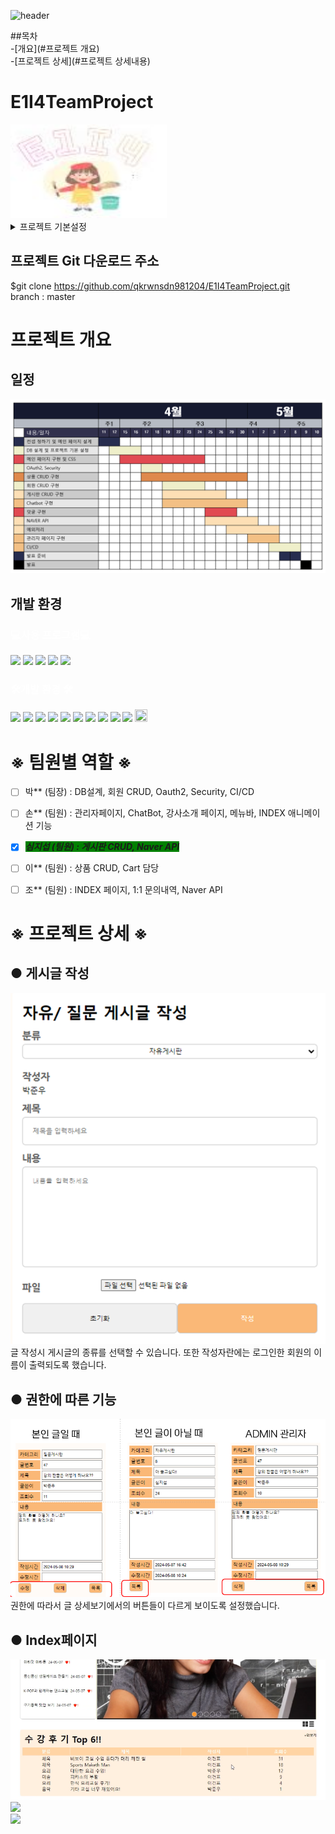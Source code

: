![header](https://capsule-render.vercel.app/api?type=wave&color=auto&height=100&section=header&text=E1I4의%20팀프로젝트&fontSize=50)

##목차<br>
-[개요](#프로젝트 개요)<br>
-[프로젝트 상세](#프로젝트 상세내용)<br>

# E1I4TeamProject
<img src="src/main/resources/static/images/readme/mainlogo.png" alt="도구 모양" width="250" height="150">

<details>
<summary>프로젝트 기본설정</summary>
프로젝트명 : E1i4TeamProject

프로그래밍 언어 : JAVA

프레임워크 : Springboot 2.7.11

라이브러리 DI : Spring WEB(MVC), Thymeleaf, Spring Data JPA, Lombok, SpringSecurity5 
               , websocket, validation, OAuth2, security  

데이터베이스 : MySql8

ORM : Spring Data JPA (JAVA(SQL))

개발툴 : IntelliJ

템플릿 엔진 : Thymeleaf (HTML + Data)

빌드 : Gradle

설정 : application.yml, application-oauth2.yml

</details>

## 프로젝트 Git 다운로드 주소
$git clone https://github.com/qkrwnsdn981204/E1I4TeamProject.git  
branch : master

# 프로젝트 개요
## 일정
<img src="src/main/resources/static/images/readme/img.png"/> <br>


## 개발 환경
### <span style="color: white;">💻사용 프로그램💻</span> <br>
<img src="https://img.shields.io/badge/notion-white?style=flat-square&logo=notion&logoColor=gray"/>
<img src="https://img.shields.io/badge/mysql-2E64FE?style=flat-square&logo=mysql&logoColor=white"/>
<img src="https://img.shields.io/badge/visualstudiocode-81BEF7?style=flat-square&logo=visualstudiocode&logoColor=blue"/>
<img src="https://img.shields.io/badge/intellijidea-navy?style=flat-square&logo=intellijidea&logoColor=white"/>
<img src="https://img.shields.io/badge/github-black?style=-square&logo=github&logoColor=white"/>

### <span style="color: white;">🛠개발 환경 🛠</span> <br>
<img src="https://img.shields.io/badge/html5-green?style=flat-square&logo=html5&logoColor=white"/>
<img src="https://img.shields.io/badge/css3-blue?style=flat-square&logo=css3&logoColor=white"/>
<img src="https://img.shields.io/badge/auth0-ccc?style=flat-square&logo=auth0&logoColor=white"/>
<img src="https://img.shields.io/badge/chatbot-orange?style=flat-square&logo=chatbot&logoColor=white"/>
<img src="https://img.shields.io/badge/javascript-yellow?style=flat-square&logo=javascript&logoColor=white"/>
<img src="https://img.shields.io/badge/jquery-light?style=flat-square&logo=jquery&logoColor=white"/>
<img src="https://img.shields.io/badge/json-purple?style=flat-square&logo=json&logoColor=white"/>
<img src="https://img.shields.io/badge/openapiinitiative-FA5858?style=flat-square&logo=openapiinitiative&logoColor=white"/>
<img src="https://img.shields.io/badge/thymeleaf-0B610B?style=flat-square&logo=thymeleaf&logoColor=white"/>
<img src="https://img.shields.io/badge/spring-0B610B?style=flat-square&logo=spring&logoColor=white"/>
<img src="src/main/resources/static/images/readme/oAuth2.png" width="20" height="20"/> <br>

# ※ 팀원별 역할 ※
- [ ] 박** (팀장) : DB설계, 회원 CRUD, Oauth2, Security, CI/CD
- [ ] 손** (팀원) : 관리자페이지, ChatBot, 강사소개 페이지, 메뉴바, INDEX 애니메이션 기능
- [x] <span style='background-color:green'>_**심지섭 (팀원) : 게시판 CRUD, Naver API**_</sapn>
- [ ] 이** (팀원) : 상품 CRUD, Cart 담당
- [ ] 조** (팀원) : INDEX 페이지, 1:1 문의내역, Naver API



# ※ 프로젝트 상세 ※
## ● 게시글 작성
<img src="src/main/resources/static/images/readme/img_1.png" /> <br>
글 작성시 게시글의 종류를 선택할 수 있습니다. 또한 작성자란에는 로그인한 회원의 이름이 출력되도록 했습니다.

##  ● 권한에 따른 기능
<img src="src/main/resources/static/images/readme/img_2.png" /> <br>
권한에 따라서 글 상세보기에서의 버튼들이 다르게 보이도록 설정했습니다.

## ● Index페이지
<img src="src/main/resources/static/images/readme/img_7.png" /> <br>
<img src="https://github-production-user-asset-6210df.s3.amazonaws.com/154939602/342238633-5d1bcbd5-22d7-41bb-9c87-1ebbbebf60f0.gif?X-Amz-Algorithm=AWS4-HMAC-SHA256&X-Amz-Credential=AKIAVCODYLSA53PQK4ZA%2F20240624%2Fus-east-1%2Fs3%2Faws4_request&X-Amz-Date=20240624T071821Z&X-Amz-Expires=300&X-Amz-Signature=c5b196505413ab014632d92044533676783648d582ef6f157432f6983ad8301a&X-Amz-SignedHeaders=host&actor_id=154939602&key_id=0&repo_id=785075331" /> <br>
<img src="https://github.com/qkrwnsdn981204/E1I4TeamProject/assets/154939602/5d1bcbd5-22d7-41bb-9c87-1ebbbebf60f0"/>





